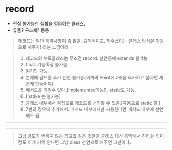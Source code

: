 # record

- 편집 불가능한 집합을 정의하는 클래스.
- 튜플? 구조체? 등등

> 레코드는 일단 제약사항이 좀 많음. 규칙적이고, 자주쓰이는 클래스 방식을 자동으로 해주자! 라는 느낌이라

> 1. 레코드의 부모클래스는 무조건 record. 선언문에 extends 불가능
> 2. final. 기능확장 불가능
> 3. 읽기만 가능.
> 4. 본체에 필드를 추가 선언 불가능(아까의 Point에 z축을 추가하고 싶다면 새롭게 만들어야)
> 5. 메서드를 가질수 있다.[implemented가능!]. static도 가능.
> 6. [native 는 불가능]
> 7. 클래스 내부에서 중첩으로 레코드를 선언할 수 있음.[자동으로 static 됨.]
> 8. 7번의 경우에 추가해서. 메서드 내부에서만 사용한다면 메서드 내부에 선언해도 됨.

---

---

> 그냥 용도가 변하지 않는 좌표값 같은 것들을 클래스 대신 축약해서 하라는 의미정도
> 이게 기억 안나면 그냥 class 선언으로 해주면 그만이다.
